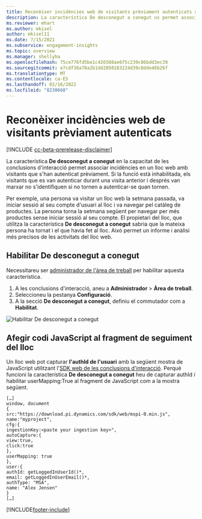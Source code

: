 ```yaml
---
title: Reconèixer incidències web de visitants prèviament autenticats amb De desconegut a conegut
description: La característica De desconegut a conegut us permet associar incidències en un lloc web amb visitants que s'han autenticat prèviament.
ms.reviewer: mhart
ms.author: mkisel
author: mkisel11
ms.date: 7/15/2021
ms.subservice: engagement-insights
ms.topic: overview
ms.manager: shellyha
ms.openlocfilehash: 75ce776fd5be1c426508ae6f5c239c86bdd3ec39
ms.sourcegitcommit: e7cdf36a78a2b1dd2850183224d39c8dde46b26f
ms.translationtype: MT
ms.contentlocale: ca-ES
ms.lasthandoff: 02/16/2022
ms.locfileid: "8230668"
---
```

# <a name="recognize-web-events-from-previously-authenticated-visitors"></a>Reconèixer incidències web de visitants prèviament autenticats

[!INCLUDE [cc-beta-prerelease-disclaimer](includes/cc-beta-prerelease-disclaimer.md)]

La característica **De desconegut a conegut** en la capacitat de les conclusions d'interacció permet associar incidències en un lloc web amb visitants que s'han autenticat prèviament. Si la funció està inhabilitada, els visitants que es van autenticar durant una visita anterior i després van marxar no s'identifiquen si no tornen a autenticar-se quan tornen. 

Per exemple, una persona va visitar un lloc web la setmana passada, va iniciar sessió al seu compte d'usuari al lloc i va navegar pel catàleg de productes. La persona torna la setmana següent per navegar per més productes sense iniciar sessió al seu compte. El propietari del lloc, que utilitza la característica **De desconegut a conegut** sabria que la mateixa persona ha tornat i el que havia fet al lloc. Això permet un informe i anàlisi més precisos de les activitats del lloc web.

## <a name="enable-unknown-to-known"></a>Habilitar De desconegut a conegut

Necessitareu ser [administrador de l'àrea de treball](user-roles.md) per habilitar aquesta característica. 

1. A les conclusions d'interacció, aneu a **Administrador** > **Àrea de treball**. 
2. Seleccioneu la pestanya **Configuració**.
3. A la secció **De desconegut a conegut**, definiu el commutador com a **Habilitat**.

![Habilitar De desconegut a conegut](media/U2Ktoggle.png "Habilitar De desconegut a conegut")

## <a name="adding-javascript-code-to-your-sites-tracking-snippet"></a>Afegir codi JavaScript al fragment de seguiment del lloc

Un lloc web pot capturar **l'authId de l'usuari** amb la següent mostra de JavaScript utilitzant l'[SDK web de les conclusions d'interacció](advanced-SDK-implementation.md). Perquè funcioni la característica **De desconegut a conegut** heu de capturar authId *i* habilitar userMapping:True al fragment de JavaScript com a la mostra següent.

```
[…]
window, document
{
src:"https://download.pi.dynamics.com/sdk/web/mspi-0.min.js",
name:"myproject",
cfg:{
ingestionKey:<paste your ingestion key>",
autoCapture:{
view:true,
click:true
},
userMapping: true
},
user:{
authId: getLoggedInUserId()*,
email: getLoggedInUserEmail()*,
authType: "MSA",
name: "Alex Jensen"
}
[…]
```

[!INCLUDE[footer-include](../includes/footer-banner.md)]
